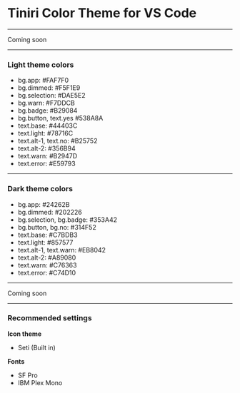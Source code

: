 # Tiniri Color Theme for VS Code

---

Coming soon

---

### Light theme colors

- bg.app: #FAF7F0
- bg.dimmed: #F5F1E9
- bg.selection: #DAE5E2
- bg.warn: #F7DDCB
- bg.badge: #B29084
- bg.button, text.yes #538A8A
- text.base: #44403C
- text.light: #78716C
- text.alt-1, text.no: #B25752
- text.alt-2: #356B94
- text.warn: #B2947D
- text.error: #E59793


---

### Dark theme colors

- bg.app: #24262B
- bg.dimmed: #202226
- bg.selection, bg.badge: #353A42
- bg.button, bg.no: #314F52
- text.base: #C7BDB3
- text.light: #857577
- text.alt-1, text.warn: #EB8042
- text.alt-2: #A89080
- text.warn: #C76363
- text.error: #C74D10

---

Coming soon

---

### Recommended settings

**Icon theme**
- Seti (Built in)

**Fonts**
- SF Pro
- IBM Plex Mono

